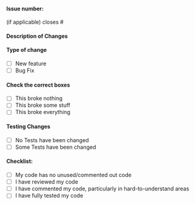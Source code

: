 #### Issue number: 

(if applicable) closes #

#### Description of Changes



#### Type of change
- [ ] New feature
- [ ] Bug Fix

#### Check the correct boxes
- [ ] This broke nothing
- [ ] This broke some stuff
- [ ] This broke everything

#### Testing Changes
- [ ] No Tests have been changed
- [ ] Some Tests have been changed

#### Checklist:

- [ ] My code has no unused/commented out code
- [ ] I have reviewed my code
- [ ] I have commented my code, particularly in hard-to-understand areas
- [ ] I have fully tested my code
